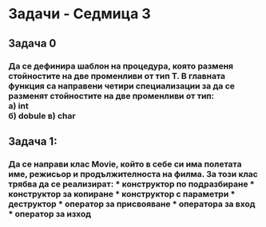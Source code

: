 # Задачи - Седмица 3

## Задача 0
<h3>
Да се дефинира шаблон на процедура, която разменя стойностите на две променливи от тип T. В главната функция са направени четири специализации за да се разменят стойностите на две променливи от тип:<br>
а) int <br>
б) dobule
в) char
</h3>

## Задача 1:
<h3>
Да се направи клас Мovie, който в себе си има полетата име, режисьор и продължителноста на филма. За този клас трябва да се реализират:
   * конструктор по подразбиране
   * конструктор за копиране
   * конструктор с параметри 
   * деструктор 
   * оператор за присвояване
   * оператора за вход
   * оператор за изход
   </h3>


